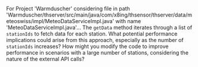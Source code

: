 For Project 'Warmduscher' considering file in path 'Warmduscher/thserver/src/main/java/com/x8ing/thsensor/thserver/data/meteoswiss/impl/MeteoDataServiceImpl.java' with name 'MeteoDataServiceImpl.java'... 
The `getData` method iterates through a list of `stationIds` to fetch data for each station.  What potential performance implications could arise from this approach, especially as the number of `stationIds` increases?  How might you modify the code to improve performance in scenarios with a large number of stations, considering the nature of the external API calls?